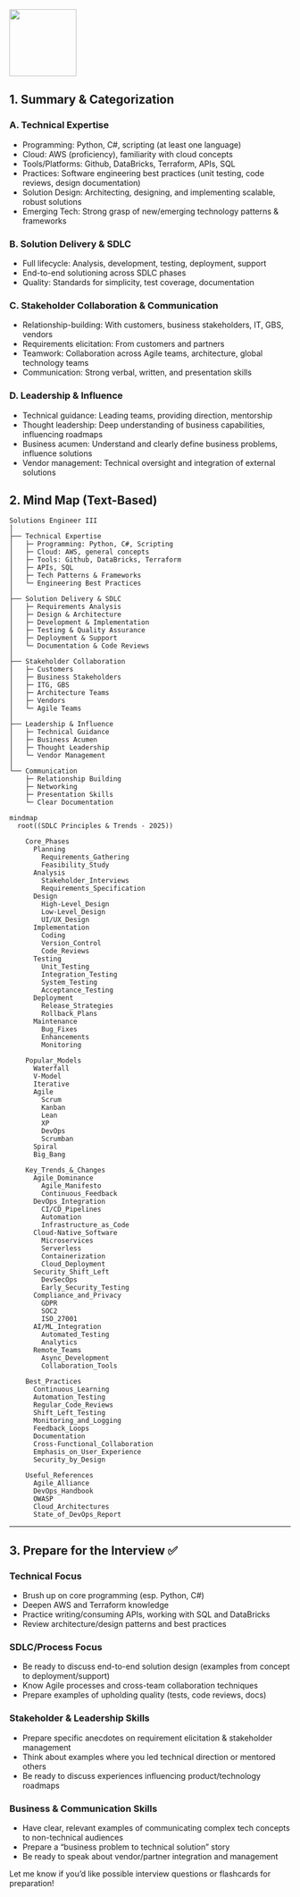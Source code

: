 <img src="https://r2cdn.perplexity.ai/pplx-full-logo-primary-dark%402x.png" class="logo" width="120"/>

## 1. Summary \& Categorization

### **A. Technical Expertise**

- Programming: Python, C\#, scripting (at least one language)
- Cloud: AWS (proficiency), familiarity with cloud concepts
- Tools/Platforms: Github, DataBricks, Terraform, APIs, SQL
- Practices: Software engineering best practices (unit testing, code reviews, design documentation)
- Solution Design: Architecting, designing, and implementing scalable, robust solutions
- Emerging Tech: Strong grasp of new/emerging technology patterns \& frameworks


### **B. Solution Delivery \& SDLC**

- Full lifecycle: Analysis, development, testing, deployment, support
- End-to-end solutioning across SDLC phases
- Quality: Standards for simplicity, test coverage, documentation


### **C. Stakeholder Collaboration \& Communication**

- Relationship-building: With customers, business stakeholders, IT, GBS, vendors
- Requirements elicitation: From customers and partners
- Teamwork: Collaboration across Agile teams, architecture, global technology teams
- Communication: Strong verbal, written, and presentation skills


### **D. Leadership \& Influence**

- Technical guidance: Leading teams, providing direction, mentorship
- Thought leadership: Deep understanding of business capabilities, influencing roadmaps
- Business acumen: Understand and clearly define business problems, influence solutions
- Vendor management: Technical oversight and integration of external solutions


## 2. Mind Map (Text-Based)

```
Solutions Engineer III
│
├── Technical Expertise
│   ├─ Programming: Python, C#, Scripting
│   ├─ Cloud: AWS, general concepts
│   ├─ Tools: Github, DataBricks, Terraform
│   ├─ APIs, SQL
│   ├─ Tech Patterns & Frameworks
│   └─ Engineering Best Practices
│
├── Solution Delivery & SDLC
│   ├─ Requirements Analysis
│   ├─ Design & Architecture
│   ├─ Development & Implementation
│   ├─ Testing & Quality Assurance
│   ├─ Deployment & Support
│   └─ Documentation & Code Reviews
│
├── Stakeholder Collaboration
│   ├─ Customers
│   ├─ Business Stakeholders
│   ├─ ITG, GBS
│   ├─ Architecture Teams
│   ├─ Vendors
│   └─ Agile Teams
│
├── Leadership & Influence
│   ├─ Technical Guidance
│   ├─ Business Acumen
│   ├─ Thought Leadership
│   └─ Vendor Management
│
└── Communication
    ├─ Relationship Building
    ├─ Networking
    ├─ Presentation Skills
    └─ Clear Documentation
```


```mermaid
mindmap
  root((SDLC Principles & Trends - 2025))

    Core_Phases
      Planning
        Requirements_Gathering
        Feasibility_Study
      Analysis
        Stakeholder_Interviews
        Requirements_Specification
      Design
        High-Level_Design
        Low-Level_Design
        UI/UX_Design
      Implementation
        Coding
        Version_Control
        Code_Reviews
      Testing
        Unit_Testing
        Integration_Testing
        System_Testing
        Acceptance_Testing
      Deployment
        Release_Strategies
        Rollback_Plans
      Maintenance
        Bug_Fixes
        Enhancements
        Monitoring

    Popular_Models
      Waterfall
      V-Model
      Iterative
      Agile
        Scrum
        Kanban
        Lean
        XP
        DevOps
        Scrumban
      Spiral
      Big_Bang

    Key_Trends_&_Changes
      Agile_Dominance
        Agile_Manifesto
        Continuous_Feedback
      DevOps_Integration
        CI/CD_Pipelines
        Automation
        Infrastructure_as_Code
      Cloud-Native_Software
        Microservices
        Serverless
        Containerization
        Cloud_Deployment
      Security_Shift_Left
        DevSecOps
        Early_Security_Testing
      Compliance_and_Privacy
        GDPR
        SOC2
        ISO_27001
      AI/ML_Integration
        Automated_Testing
        Analytics
      Remote_Teams
        Async_Development
        Collaboration_Tools

    Best_Practices
      Continuous_Learning
      Automation_Testing
      Regular_Code_Reviews
      Shift_Left_Testing
      Monitoring_and_Logging
      Feedback_Loops
      Documentation
      Cross-Functional_Collaboration
      Emphasis_on_User_Experience
      Security_by_Design

    Useful_References
      Agile_Alliance
      DevOps_Handbook
      OWASP
      Cloud_Architectures
      State_of_DevOps_Report

```
---
## 3. Prepare for the Interview ✅

### **Technical Focus**

- Brush up on core programming (esp. Python, C\#)
- Deepen AWS and Terraform knowledge
- Practice writing/consuming APIs, working with SQL and DataBricks
- Review architecture/design patterns and best practices


### **SDLC/Process Focus**

- Be ready to discuss end-to-end solution design (examples from concept to deployment/support)
- Know Agile processes and cross-team collaboration techniques
- Prepare examples of upholding quality (tests, code reviews, docs)


### **Stakeholder \& Leadership Skills**

- Prepare specific anecdotes on requirement elicitation \& stakeholder management
- Think about examples where you led technical direction or mentored others
- Be ready to discuss experiences influencing product/technology roadmaps


### **Business \& Communication Skills**

- Have clear, relevant examples of communicating complex tech concepts to non-technical audiences
- Prepare a “business problem to technical solution” story
- Be ready to speak about vendor/partner integration and management

Let me know if you’d like possible interview questions or flashcards for preparation!

